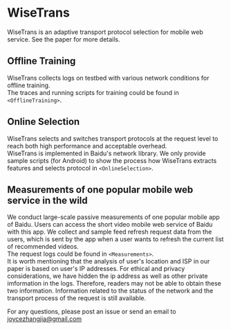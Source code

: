 # WiseTrans
WiseTrans is an adaptive transport protocol selection for mobile web service. See the paper for more details.

## Offline Training
WiseTrans collects logs on testbed with various network conditions for offline training.  
The traces and running scripts for training could be found in `<OfflineTraining>`.

## Online Selection
WiseTrans selects and switches transport protocols at the request level to reach both high performance and acceptable overhead.  
WiseTrans is implemented in Baidu's network library. We only provide sample scripts (for Android) to show the process how WiseTrans extracts features and selects protocol in `<OnlineSelection>`.

## Measurements of one popular mobile web service in the wild
We conduct large-scale passive measurements of one popular mobile app of Baidu. Users can access the short video mobile web service of Baidu with this app. We collect and sample feed refresh request data from the users, which is sent by the app when a user wants to refresh the current list of recommended videos.  
The request logs could be found in `<Measurements>`.  
It is worth mentioning that the analysis of user's location and ISP in our paper is based on user's IP addresses. For ethical and privacy considerations, we have hidden the ip address as well as other private imformation in the logs. Therefore, readers may not be able to obtain these two information. Information related to the status of the network and the transport process of the request is still available.

For any questions, please post an issue or send an email to [joycezhangjia@gmail.com](mailto:joycezhangjia@gmail.com)
